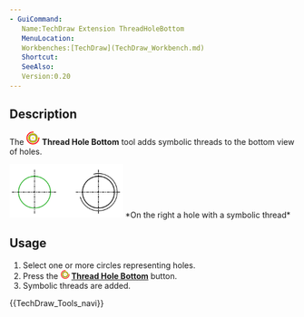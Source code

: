 ```yaml
---
- GuiCommand:
   Name:TechDraw Extension ThreadHoleBottom
   MenuLocation:
   Workbenches:[TechDraw](TechDraw_Workbench.md)
   Shortcut:
   SeeAlso:
   Version:0.20
---
```


## Description

The <img alt="" src=images/TechDraw_Extension_ThreadHoleBottom.svg  style="width:24px;"> **Thread Hole Bottom** tool adds symbolic threads to the bottom view of holes.

 <img alt="" src=images/TechDraw_ExtensionThreadHoleBottomExample.png  style="width:200px;">  
*On the right a hole with a symbolic thread*

## Usage

1.  Select one or more circles representing holes.
2.  Press the **<img src="images/TechDraw_Extension_ThreadHoleBottom.svg" width=16px> [Thread Hole Bottom](TechDraw_Extension_ThreadHoleBottom.md)** button.
3.  Symbolic threads are added.




 {{TechDraw_Tools_navi}} 
